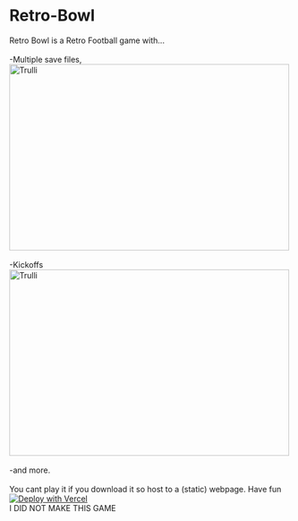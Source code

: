 # Retro-Bowl
Retro Bowl is a Retro Football game with...
<br><br>
-Multiple save files, 
<br>
<img src="https://assets.onecompiler.app/435gaenwx/43dpju5d7/Screenshot%202025-04-02%2020.48.32.png" alt="Trulli" width="500" height="333">
<br><br>
-Kickoffs 
<br>
<img src="https://assets.onecompiler.app/435gaenwx/43dpju5d7/puntreturn.jpg" alt="Trulli" width="500" height="333">
<br><br>
-and more. 
<br><br>
You cant play it if you download it so host to a (static) webpage. Have fun <br>
[![Deploy with Vercel](https://binbashbanana.github.io/deploy-buttons/buttons/remade/vercel.svg)](https://vercel.com/new/clone?repositoryurl=https://github.com/CAPPRIME/Retro-Bowl)
<br>
I DID NOT MAKE THIS GAME
